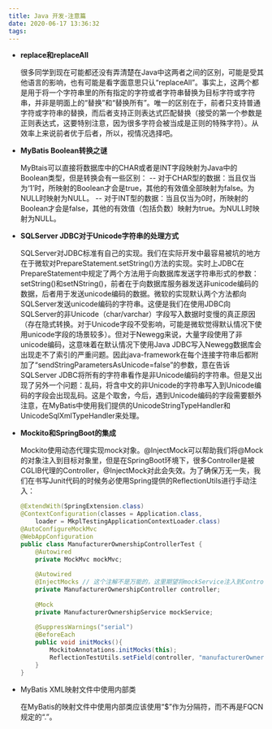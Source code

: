 ```yaml
---
title: Java 开发-注意篇
date: 2020-06-17 13:36:32
tags:
---
```

- **replace和replaceAll**

  很多同学到现在可能都还没有弄清楚在Java中这两者之间的区别，可能是受其他语言的影响，也有可能是看字面意思只认“replaceAll”。事实上，这两个都是用于将一个字符串里的所有指定的字符或者字符串替换为目标字符或字符串，并非是明面上的“替换”和“替换所有”。唯一的区别在于，前者只支持普通字符或字符串的替换，而后者支持正则表达式匹配替换（接受的第一个参数是正则表达式，这要特别注意，因为很多字符会被当成是正则的特殊字符）。从效率上来说前者优于后者，所以，视情况选择吧。


<escape><!-- more --></escape>
- **MyBatis Boolean转换之谜**

  MyBtais可以直接将数据库中的CHAR或者是INT字段映射为Java中的Boolean类型，但是转换会有一些区别：
  -- 对于CHAR型的数据：当且仅当为‘1’时，所映射的Boolean才会是true，其他的有效值全部映射为false。为NULL时映射为NULL。
  -- 对于INT型的数据：当且仅当为0时，所映射的Boolean才会是false，其他的有效值（包括负数）映射为true。为NULL时映射为NULL。



- **SQLServer JDBC对于Unicode字符串的处理方式**

  SQLServer对JDBC标准有自己的实现。我们在实际开发中最容易被坑的地方在于微软对PrepareStatement.setString()方法的实现。实时上JDBC在PrepareStatement中规定了两个方法用于向数据库发送字符串形式的参数：setString()和setNString()，前者在于向数据库服务器发送非unicode编码的数据，后者用于发送unicode编码的数据。微软的实现默认两个方法都向SQLServer发送unicode编码的字符串。这便是我们在使用JDBC向SQLServer的非Unicode（char/varchar）字段写入数据时变慢的真正原因（存在隐式转换。对于Unicode字段不受影响，可能是微软觉得默认情况下使用unicode字段的场景较多）。但对于Newegg来说，大量字段使用了非unicode编码，这意味着在默认情况下使用Java JDBC写入Newegg数据库会出现走不了索引的严重问题。因此java-framework在每个连接字符串后都附加了“sendStringParametersAsUnicode=false”的参数，意在告诉SQLServer JDBC将所有的字符串看作是非Unicode编码的字符串。但是又出现了另外一个问题：乱码，将含中文的非Unicode的字符串写入到Unicode编码的字段会出现乱码。这是个取舍，今后，遇到Unicode编码的字段需要额外注意，在MyBatis中使用我们提供的UnicodeStringTypeHandler和UnicodeSqlXmlTypeHandler来处理。



- **Mockito和SpringBoot的集成**

  Mockito使用动态代理实现mock对象。@InjectMock可以帮助我们将@Mock的对象注入到目标对象里，但是在SpringBoot环境下，很多Controller是被CGLIB代理的Controller，@InjectMock对此会失效。为了确保万无一失，我们在书写Junit代码的时候务必使用Spring提供的ReflectionUtils进行手动注入：

  ```java
  @ExtendWith(SpringExtension.class)
  @ContextConfiguration(classes = Application.class,
      loader = MkplTestingApplicationContextLoader.class)
  @AutoConfigureMockMvc
  @WebAppConfiguration
  public class ManufacturerOwnershipControllerTest {
      @Autowired
      private MockMvc mockMvc;
   
      @Autowired
      @InjectMocks // 这个注解不是万能的，这里期望将mockService注入到Controller，但是如果controller是被CGLIB代理过的，注入将失效
      private ManufacturerOwnershipController controller;
   
      @Mock
      private ManufacturerOwnershipService mockService;
   
      @SuppressWarnings("serial")
      @BeforeEach
      public void initMocks(){
          MockitoAnnotations.initMocks(this);
          ReflectionTestUtils.setField(controller, "manufacturerOwnershipService", mockService); // 这是重点
      }
  }
  ```


- MyBatis XML映射文件中使用内部类

  在MyBatis的映射文件中使用内部类应该使用“$”作为分隔符，而不再是FQCN规定的“.”。